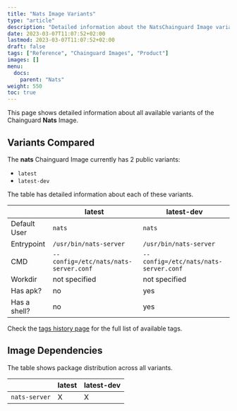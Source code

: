 ```yaml
---
title: "Nats Image Variants"
type: "article"
description: "Detailed information about the NatsChainguard Image variants"
date: 2023-03-07T11:07:52+02:00
lastmod: 2023-03-07T11:07:52+02:00
draft: false
tags: ["Reference", "Chainguard Images", "Product"]
images: []
menu:
  docs:
    parent: "Nats"
weight: 550
toc: true
---
```


This page shows detailed information about all available variants of the Chainguard **Nats** Image.

## Variants Compared
The **nats** Chainguard Image currently has 2 public variants: 

- `latest`
- `latest-dev`

The table has detailed information about each of these variants.

|              | latest                                | latest-dev                            |
|--------------|---------------------------------------|---------------------------------------|
| Default User | `nats`                                | `nats`                                |
| Entrypoint   | `/usr/bin/nats-server`                | `/usr/bin/nats-server`                |
| CMD          | `--config=/etc/nats/nats-server.conf` | `--config=/etc/nats/nats-server.conf` |
| Workdir      | not specified                         | not specified                         |
| Has apk?     | no                                    | yes                                   |
| Has a shell? | no                                    | yes                                   |

Check the [tags history page](/chainguard/chainguard-images/reference/nats/tags_history/) for the full list of available tags.
## Image Dependencies
The table shows package distribution across all variants.

|               | latest | latest-dev |
|---------------|--------|------------|
| `nats-server` | X      | X          |
